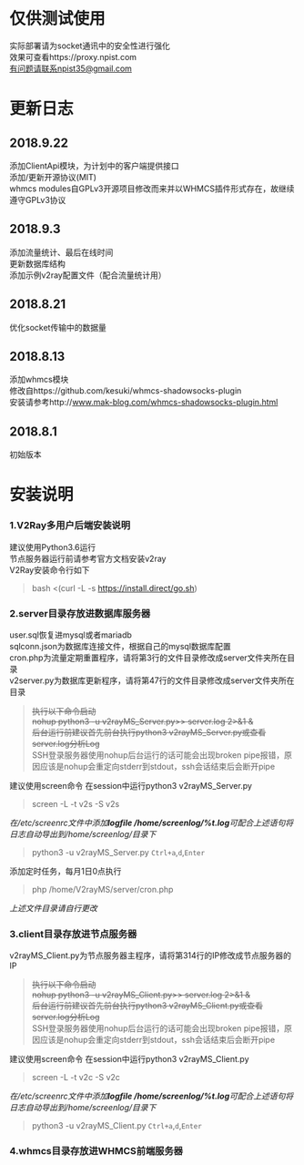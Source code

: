 # 仅供测试使用<br />
实际部署请为socket通讯中的安全性进行强化<br />
效果可查看https://proxy.npist.com<br />
有问题请联系npist35@gmail.com<br />
# 更新日志<br />
## 2018.9.22<br />
添加ClientApi模块，为计划中的客户端提供接口<br />
添加/更新开源协议(MIT)<br />
whmcs modules自GPLv3开源项目修改而来并以WHMCS插件形式存在，故继续遵守GPLv3协议<br />
## 2018.9.3<br />
添加流量统计、最后在线时间<br />
更新数据库结构<br />
添加示例v2ray配置文件（配合流量统计用）<br />
## 2018.8.21<br />
优化socket传输中的数据量<br />
## 2018.8.13<br />
添加whmcs模块<br />
修改自https://github.com/kesuki/whmcs-shadowsocks-plugin<br />
安装请参考http://www.mak-blog.com/whmcs-shadowsocks-plugin.html<br />
## 2018.8.1<br />
初始版本<br />
# 安装说明<br />
### 1.V2Ray多用户后端安装说明<br />
建议使用Python3.6运行<br />
节点服务器运行前请参考官方文档安装v2ray<br />
V2Ray安装命令行如下<br />
> bash <(curl -L -s https://install.direct/go.sh)<br />

### 2.server目录存放进数据库服务器<br />
user.sql恢复进mysql或者mariadb<br />
sqlconn.json为数据库连接文件，根据自己的mysql数据库配置<br />
cron.php为流量定期重置程序，请将第3行的文件目录修改成server文件夹所在目录<br />
v2server.py为数据库更新程序，请将第47行的文件目录修改成server文件夹所在目录<br />

> <del>执行以下命令启动<br /> nohup python3 -u v2rayMS_Server.py>> server.log
> 2>&1 &<br /> 后台运行前建议首先前台执行python3
> v2rayMS_Server.py或查看server.log分析Log<br /></del>
> SSH登录服务器使用nohup后台运行的话可能会出现broken pipe报错，原因应该是nohup会重定向stderr到stdout，ssh会话结束后会断开pipe

建议使用screen命令 在session中运行python3 v2rayMS_Server.py
> screen -L -t v2s -S v2s

*在/etc/screenrc文件中添加**logfile /home/screenlog/%t.log**可配合上述语句将日志自动导出到/home/screenlog/目录下*
> python3 -u v2rayMS_Server.py
> `Ctrl+a`,`d`,`Enter`

添加定时任务，每月1日0点执行

> php /home/V2rayMS/server/cron.php

*上述文件目录请自行更改*

### 3.client目录存放进节点服务器<br />
v2rayMS_Client.py为节点服务器主程序，请将第314行的IP修改成节点服务器的IP<br />

> <del>执行以下命令启动<br /> nohup python3 -u v2rayMS_Client.py>> server.log
> 2>&1 &<br /> 后台运行前建议首先前台执行python3
> v2rayMS_Client.py或查看server.log分析Log<br /></del>
> SSH登录服务器使用nohup后台运行的话可能会出现broken pipe报错，原因应该是nohup会重定向stderr到stdout，ssh会话结束后会断开pipe

建议使用screen命令 在session中运行python3 v2rayMS_Client.py
> screen -L -t v2c -S v2c

*在/etc/screenrc文件中添加**logfile /home/screenlog/%t.log**可配合上述语句将日志自动导出到/home/screenlog/目录下*
> python3 -u v2rayMS_Client.py
> `Ctrl+a`,`d`,`Enter`

### 4.whmcs目录存放进WHMCS前端服务器<br />
